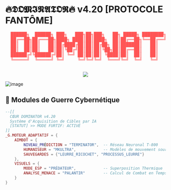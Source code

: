 # 🔥𝕯𝕺𝕸𝕴𝕹𝕬𝕿𝕺𝕽🔥 v4.20 [PROTOCOLE FANTÔME]

<!-- Art ASCII Évolutif -->
<div align="center">
  <pre style="color: #FF5555">
  ██████╗  ██████╗ ███╗   ███╗██╗███╗   ██╗ █████╗ ████████╗ ██████╗ ██████╗ 
  ██╔══██╗██╔═══██╗████╗ ████║██║████╗  ██║██╔══██╗╚══██╔══╝██╔═══██╗██╔══██╗
  ██║  ██║██║   ██║██╔████╔██║██║██╔██╗ ██║███████║   ██║   ██║   ██║██████╔╝
  ██║  ██║██║   ██║██║╚██╔╝██║██║██║╚██╗██║██╔══██║   ██║   ██║   ██║██╔══██╗
  ██████╔╝╚██████╔╝██║ ╚═╝ ██║██║██║ ╚████║██║  ██║   ██║   ╚██████╔╝██║  ██║
  ╚═════╝  ╚═════╝ ╚═╝     ╚═╝╚═╝╚═╝  ╚═══╝╚═╝  ╚═╝   ╚═╝    ╚═════╝ ╚═╝  ╚═╝
  </pre>
  <img src="https://img.shields.io/badge/-ÉDITION_CRÂNE_EXPLOSEUR-000000?style=for-the-badge&logo=death-star&logoColor=red">
</div>

![image](https://github.com/user-attachments/assets/8af38548-8f07-46ce-8392-bd77c667f212)


## 🧠 Modules de Guerre Cybernétique
```lua
--[[ 
  CŒUR DOMINATOR v4.20
  Système d'Acquisition de Cibles par IA
  [STATUT] >> MODE FURTIF: ACTIVÉ
]]
_G.MOTEUR_ADAPTATIF = {
    AIMBOT = {
        NIVEAU_PRÉDICTION = "TERMINATOR",  -- Réseau Neuronal T-800
        HUMANISEUR = "MKULTRA",            -- Modèles de mouvement souris CIA
        SAUVEGARDES = {"LEURRE_RICOCHET", "PROCESSUS_LEURRE"}
    },
    VISUELS = {
        MODE_ESP = "PRÉDATEUR",            -- Superposition Thermique
        ANALYSE_MENACE = "PALANTIR"        -- Calcul de Combat en Temps Réel
    }
}
